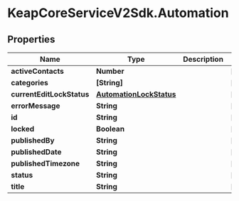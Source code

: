 # KeapCoreServiceV2Sdk.Automation

## Properties

Name | Type | Description | Notes
------------ | ------------- | ------------- | -------------
**activeContacts** | **Number** |  | [optional] 
**categories** | **[String]** |  | [optional] 
**currentEditLockStatus** | [**AutomationLockStatus**](AutomationLockStatus.md) |  | [optional] 
**errorMessage** | **String** |  | [optional] 
**id** | **String** |  | [optional] 
**locked** | **Boolean** |  | [optional] 
**publishedBy** | **String** |  | [optional] 
**publishedDate** | **String** |  | [optional] 
**publishedTimezone** | **String** |  | [optional] 
**status** | **String** |  | [optional] 
**title** | **String** |  | [optional] 


